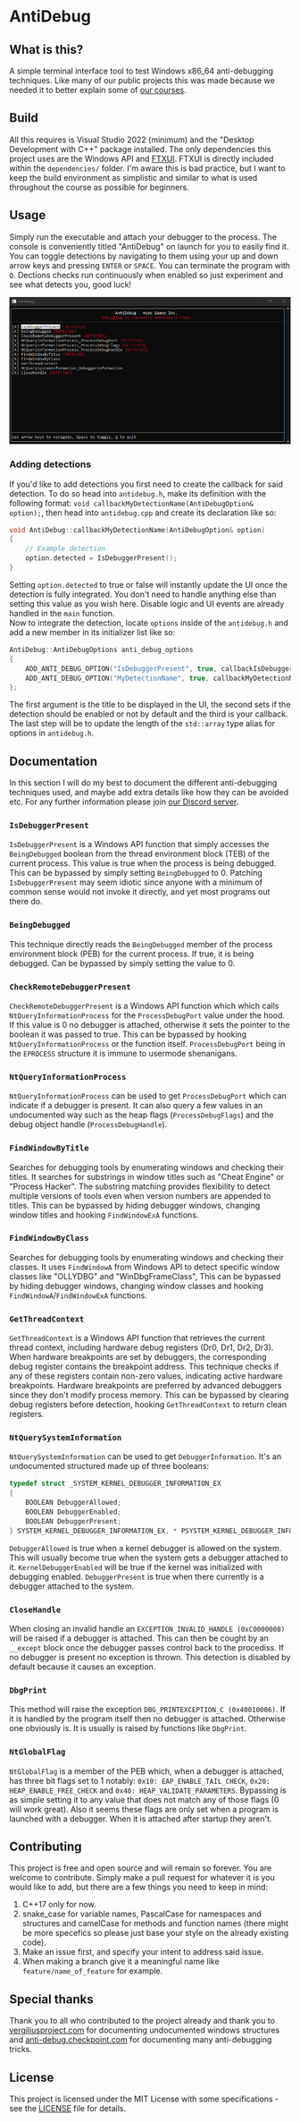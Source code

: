 # AntiDebug

## What is this?

A simple terminal interface tool to test Windows x86_64 anti-debugging techniques. Like many of our public projects this was made because we needed it to better explain
some of [our courses](https://haxo.games/courses).

## Build

All this requires is Visual Studio 2022 (minimum) and the "Desktop Development with C++" package installed. The only dependencies this project uses are the Windows API 
and [FTXUI](https://github.com/ArthurSonzogni/FTXUI). FTXUI is directly included within the `dependencies/` folder. I'm aware this is bad practice, but I want to keep
the build environment as simplistic and similar to what is used throughout the course as possible for beginners.

## Usage

Simply run the executable and attach your debugger to the process. The console is conveniently titled "AntiDebug" on launch for you to easily find it. You can toggle
detections by navigating to them using your up and down arrow keys and pressing `ENTER` or `SPACE`. You can terminate the program with `Q`. Dections checks run continuously
when enabled so just experiment and see what detects you, good luck!

![Screenshot of AntiDebug running.](repo/preview.png)

### Adding detections

If you'd like to add detections you first need to create the callback for said detection. To do so head into `antidebug.h`, make its definition with the following format:
`void callbackMyDetectionName(AntiDebugOption& option);`, then head into `antidebug.cpp` and create its declaration like so:
```c++
void AntiDebug::callbackMyDetectionName(AntiDebugOption& option)
{
	// Example detection
	option.detected = IsDebuggerPresent();
}
```
Setting `option.detected` to true or false will instantly update the UI once the detection is fully integrated. You don't need to handle anything else than setting this
value as you wish here. Disable logic and UI events are already handled in the `main` function.
<br />
Now to integrate the detection, locate `options` inside of the `antidebug.h` and add a new member in its initializer list like so:
```c++
AntiDebug::AntiDebugOptions anti_debug_options
{
	ADD_ANTI_DEBUG_OPTION("IsDebuggerPresent", true, callbackIsDebuggerPresent),
	ADD_ANTI_DEBUG_OPTION("MyDetectionName", true, callbackMyDetectionName), // <- Example integration
};
```
The first argument is the title to be displayed in the UI, the second sets if the detection should be enabled or not by default and the third is your callback.
<br />
The last step will be to update the length of the `std::array` type alias for options in `antidebug.h`.

## Documentation

In this section I will do my best to document the different anti-debugging techniques used, and maybe add extra details like how they can be avoided etc. For any further
information please join [our Discord server](https://discord.gg/f6AbaCATMg).

### `IsDebuggerPresent`

`IsDebuggerPresent` is a Windows API function that simply accesses the `BeingDebugged` boolean from the thread environment block (TEB) of the current process. This value
is true when the process is being debugged. This can be bypassed by simply setting `BeingDebugged` to 0. Patching `IsDebuggerPresent` may seem idiotic since anyone with a
minimum of common sense would not invoke it directly, and yet most programs out there do.

### `BeingDebugged`

This technique directly reads the `BeingDebugged` member of the process environment block (PEB) for the current process. If true, it is being debugged. Can be bypassed by
simply setting the value to 0.

### `CheckRemoteDebuggerPresent`

`CheckRemoteDebuggerPresent` is a Windows API function which which calls `NtQueryInformationProcess` for the `ProcessDebugPort` value under the hood. If this value is 0
no debugger is attached, otherwise it sets the pointer to the boolean it was passed to true. This can be bypassed by hooking `NtQueryInformationProcess` or the function
itself. `ProcessDebugPort` being in the `EPROCESS` structure it is immune to usermode shenanigans.

### `NtQueryInformationProcess`

`NtQueryInformationProcess` can be used to get `ProcessDebugPort` which can indicate if a debugger is present. It can also query a few values in an undocumented way such
as the heap flags (`ProcessDebugFlags`) and the debug object handle (`ProcessDebugHandle`).

### `FindWindowByTitle`

Searches for debugging tools by enumerating windows and checking their titles. It searches for substrings in window titles such as "Cheat Engine" or "Process Hacker". 
The substring matching provides flexibility to detect multiple versions of tools even when version numbers are appended to titles. This can be bypassed by hiding debugger 
windows, changing window titles and hooking `FindWindowExA` functions.

### `FindWindowByClass`

Searches for debugging tools by enumerating windows and checking their classes. It uses `FindWindowA` from Windows API to detect specific window classes like "OLLYDBG" and "WinDbgFrameClass", 
This can be bypassed by hiding debugger windows, changing window classes and hooking `FindWindowA`/`FindWindowExA` functions.

### `GetThreadContext`

`GetThreadContext` is a Windows API function that retrieves the current thread context, including hardware debug registers (Dr0, Dr1, Dr2, Dr3). When hardware breakpoints are set by debuggers, the corresponding debug register contains the breakpoint address. This technique checks if any of these registers contain non-zero values, indicating active hardware breakpoints. Hardware breakpoints are preferred by advanced debuggers since they don't modify process memory. This can be bypassed by clearing debug registers before detection, hooking `GetThreadContext` to return clean registers.

### `NtQuerySystemInformation`

`NtQuerySystemInformation` can be used to get `DebuggerInformation`. It's an undocumented structured made up of three booleans:
```c++
typedef struct _SYSTEM_KERNEL_DEBUGGER_INFORMATION_EX 
{
	BOOLEAN DebuggerAllowed;
	BOOLEAN DebuggerEnabled;
	BOOLEAN DebuggerPresent;
} SYSTEM_KERNEL_DEBUGGER_INFORMATION_EX, * PSYSTEM_KERNEL_DEBUGGER_INFORMATION_EX;
```
`DebuggerAllowed` is true when a kernel debugger is allowed on the system. This will usually become true when the system gets a debugger attached to it. `KernelDebuggerEnabled` will
be true if the kernel was initialized with debugging enabled. `DebuggerPresent` is true when there currently is a debugger attached to the system.

### `CloseHandle`

When closing an invalid handle an `EXCEPTION_INVALID_HANDLE (0xC0000008)` will be raised if a debugger is attached. This can then be cought by an `__except` block once the debugger passes
control back to the procediss. If no debugger is present no exception is thrown. This detection is disabled by default because it causes an exception.

### `DbgPrint`

This method will raise the exception `DBG_PRINTEXCEPTION_C (0x40010006)`. If it is handled by the program itself then no debugger is attached. Otherwise one obviously is. It is usually is raised
by functions like `DbgPrint`.

### `NtGlobalFlag`

`NtGlobalFlag` is a member of the PEB which, when a debugger is attached, has three bit flags set to 1 notably: `0x10: EAP_ENABLE_TAIL_CHECK`, `0x20: HEAP_ENABLE_FREE_CHECK` and `0x40: HEAP_VALIDATE_PARAMETERS`. 
Bypassing is as simple setting it to any value that does not match any of those flags (0 will work great). Also it seems these flags are only set when a program is launched with a debugger. When it is attached 
after startup they aren't.

## Contributing

This project is free and open source and will remain so forever. You are welcome to contribute. Simply make a pull request for whatever it is you would like to add, but
there are a few things you need to keep in mind:
1. C++17 only for now.
2. snake_case for variable names, PascalCase for namespaces and structures and camelCase for methods and function names (there might be more specefics so please just
base your style on the already existing code).
3. Make an issue first, and specify your intent to address said issue.
4. When making a branch give it a meaningful name like `feature/name_of_feature` for example.

## Special thanks

Thank you to all who contributed to the project already and thank you to [vergiliusproject.com](https://www.vergiliusproject.com/) for documenting undocumented windows structures
and [anti-debug.checkpoint.com](https://anti-debug.checkpoint.com/) for documenting many anti-debugging tricks.

## License

This project is licensed under the MIT License with some specifications - see the [LICENSE](LICENSE) file for details.
